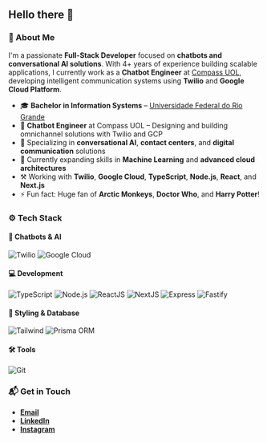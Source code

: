 ## Hello there 👋

### 🤔 About Me
I'm a passionate **Full-Stack Developer** focused on **chatbots and conversational AI solutions**. With 4+ years of experience building scalable applications, I currently work as a **Chatbot Engineer** at [Compass UOL](https://compass.uol/en/home/), developing intelligent communication systems using **Twilio** and **Google Cloud Platform**.

* 🎓 **Bachelor in Information Systems** – [Universidade Federal do Rio Grande](https://www.furg.br/en/)
* 🏢 **Chatbot Engineer** at Compass UOL – Designing and building omnichannel solutions with Twilio and GCP
* 🤖 Specializing in **conversational AI**, **contact centers**, and **digital communication** solutions
* 🌱 Currently expanding skills in **Machine Learning** and **advanced cloud architectures**
* ⚒️ Working with **Twilio**, **Google Cloud**, **TypeScript**, **Node.js**, **React**, and **Next.js**
* ⚡ Fun fact: Huge fan of **Arctic Monkeys**, **Doctor Who**, and **Harry Potter**!


### ⚙️ Tech Stack

#### 🤖 Chatbots & AI
![Twilio](https://img.shields.io/badge/-Twilio-05122A?style=flat&logo=twilio)
![Google Cloud](https://img.shields.io/badge/-Google%20Cloud-05122A?style=flat&logo=google%20cloud)

#### 💻 Development
![TypeScript](https://img.shields.io/badge/-TypeScript-05122A?style=flat&logo=typescript)
![Node.js](https://img.shields.io/badge/-Node.js-05122A?style=flat&logo=node.js)
![ReactJS](https://img.shields.io/badge/-ReactJS-05122A?style=flat&logo=react)
![NextJS](https://img.shields.io/badge/-Next.js-05122A?style=flat&logo=next.js)
![Express](https://img.shields.io/badge/-Express-05122A?style=flat&logo=express)
![Fastify](https://img.shields.io/badge/-Fastify-05122A?style=flat&logo=fastify)

#### 🎨 Styling & Database
![Tailwind](https://img.shields.io/badge/-Tailwind_CSS-05122A?style=flat&logo=tailwind-css)
![Prisma ORM](https://img.shields.io/badge/-Prisma_ORM-05122A?style=flat&logo=prisma)

#### 🛠️ Tools
![Git](https://img.shields.io/badge/-Git-05122A?style=flat&logo=git)

### 📬 Get in Touch
* **[Email](mailto:samuel_gomes26@hotmail.com)**
* **[LinkedIn](https://linkedin.com/in/samuelgomes0/)**
* **[Instagram](https://instagram.com/samuelgomes0)**
